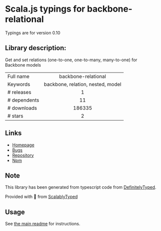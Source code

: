 
# Scala.js typings for backbone-relational

Typings are for version 0.10

## Library description:
Get and set relations (one-to-one, one-to-many, many-to-one) for Backbone models

|                    |                 |
| ------------------ | :-------------: |
| Full name          | backbone-relational |
| Keywords           | backbone, relation, nested, model |
| # releases         | 1 |
| # dependents       | 11 |
| # downloads        | 186335 |
| # stars            | 2 |

## Links
- [Homepage](http://backbonerelational.org)
- [Bugs](https://github.com/PaulUithol/Backbone-relational/issues)
- [Repository](https://github.com/PaulUithol/Backbone-relational)
- [Npm](https://www.npmjs.com/package/backbone-relational)
    


## Note
This library has been generated from typescript code from [DefinitelyTyped](https://definitelytyped.org).

Provided with :purple_heart: from [ScalablyTyped](https://github.com/oyvindberg/ScalablyTyped)

## Usage
See [the main readme](../../readme.md) for instructions.


